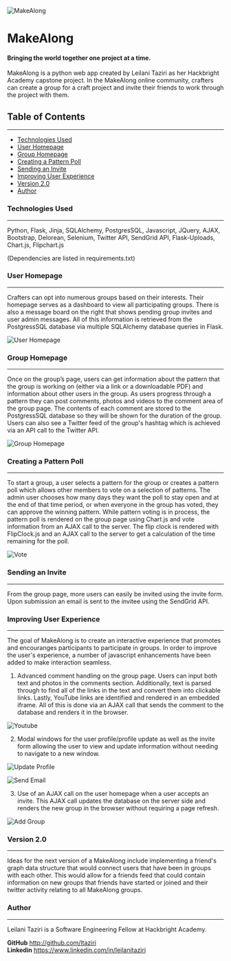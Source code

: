 ![MakeAlong](https://raw.githubusercontent.com/ltaziri/Hackbright-FinalProject/master/static/README_Images/Homepage.png)

# MakeAlong

#### Bringing the world together one project at a time. 
MakeAlong is a python web app created by Leilani Taziri as her Hackbright Academy capstone project. In the MakeAlong online community, crafters can create a group for a craft project and invite their friends to work through the project with them.       

## Table of Contents
---
* [Technologies Used](#technologiesused)
* [User Homepage](#user)
* [Group Homepage](#group)
* [Creating a Pattern Poll](#patternpoll)
* [Sending an Invite](#invite)
* [Improving User Experience](#userexperience)
* [Version 2.0](#v2)
* [Author](#author)

### <a name="technologiesused"></a>Technologies Used 
---
Python, Flask, Jinja, SQLAlchemy, PostgresSQL, Javascript, JQuery, AJAX, Bootstrap, Delorean, Selenium, Twitter API, SendGrid API, Flask-Uploads, Chart.js, Flipchart.js

(Dependencies are listed in requirements.txt)

### <a name="user"></a>User Homepage
---
Crafters can opt into numerous groups based on their interests. Their homepage serves as a dashboard to view all participating groups. There is also a message board on the right that shows pending group invites and user admin messages. All of this information is retrieved from the PostgressSQL database via multiple SQLAlchemy database queries in Flask. 

![User Homepage](https://raw.githubusercontent.com/ltaziri/Hackbright-FinalProject/master/static/README_Images/User.png)

### <a name="group"></a>Group Homepage
---
Once on the group’s page, users can get information about the pattern that the group is working on (either via a link or a downloadable PDF) and information about other users in the group. As users progress through a pattern they can post comments, photos and videos to the comment area of the group page. The contents of each comment are stored to the PostgressSQL database so they will be shown for the duration of the group. Users can also see a Twitter feed of the group's hashtag which is achieved via an API call to the Twitter API. 

![Group Homepage](https://raw.githubusercontent.com/ltaziri/Hackbright-FinalProject/master/static/README_Images/group.png)

### <a name="patternpoll"></a>Creating a Pattern Poll
---
To start a group, a user selects a pattern for the group or creates a pattern poll which allows other members to vote on a selection of patterns. The admin user chooses how many days they want the poll to stay open and at the end of that time period, or when everyone in the group has voted, they can approve the winning pattern. While pattern voting is in process, the pattern poll is rendered on the group page using Chart.js and vote information from an AJAX call to the server. The flip clock is rendered with FlipClock.js and an AJAX call to the server to get a calculation of the time remaining for the poll. 

![Vote](https://github.com/ltaziri/Hackbright-FinalProject/blob/master/static/README_Images/voting.gif?raw=true)

###  <a name="invite"></a>Sending an Invite
---
From the group page, more users can easily be invited using the invite form. Upon submission an email is sent to the invitee using the SendGrid API. 

###  <a name="userexperience"></a>Improving User Experience
---
The goal of MakeAlong is to create an interactive experience that promotes and encouranges participants to participate in groups. In order to improve the user's experience, a number of javascript enhancements have been added to make interaction seamless. 


1. Advanced comment handling on the group page. Users can input both text and photos in the comments section. Additionally, text is parsed through to find all of the links in the text and convert them into clickable links. Lastly, YouTube links are identified and rendered in an embedded iframe. All of this is done via an AJAX call that sends the comment to the database and renders it in the browser.  

![Youtube](https://github.com/ltaziri/Hackbright-FinalProject/blob/master/static/README_Images/Youtube.gif?raw=true)


2. Modal windows for the user profile/profile update as well as the invite form allowing the user to view and update information without needing to navigate to a new window. 

![Update Profile](https://github.com/ltaziri/Hackbright-FinalProject/blob/master/static/README_Images/Update_profile.gif?raw=true)

![Send Email](https://github.com/ltaziri/Hackbright-FinalProject/blob/master/static/README_Images/Send_invite.gif?raw=true)


3. Use of an AJAX call on the user homepage when a user accepts an invite. This AJAX call updates the database on the server side and renders the new group in the browser without requiring a page refresh. 

![Add Group](https://github.com/ltaziri/Hackbright-FinalProject/blob/master/static/README_Images/Accept_invite.gif?raw=true)



### <a name="v2"></a>Version 2.0
---
Ideas for the next version of a MakeAlong include implementing a friend's graph data structure that would connect users that have been in groups with each other. This would allow for a friends feed that could contain information on new groups that friends have started or joined and their twitter activity relating to all MakeAlong groups. 

### <a name="author"></a>Author
---
Leilani Taziri is a Software Engineering Fellow at Hackbright Academy. 

**GitHub** http://github.com/ltaziri   
**Linkedin** https://www.linkedin.com/in/leilanitaziri